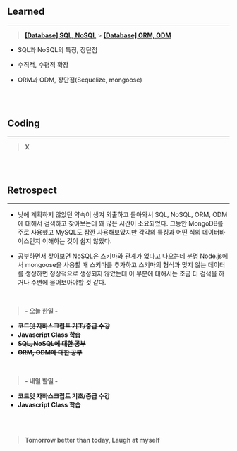 ## Learned

---

> **[[Database] SQL, NoSQL](https://velog.io/@lilclown/database1)** > **[[Database] ORM, ODM](https://velog.io/@lilclown/database2)**

- SQL과 NoSQL의 특징, 장단점

- 수직적, 수평적 확장

- ORM과 ODM, 장단점(Sequelize, mongoose)

<br><br>

## Coding

---

> **X**

<br><br>

## Retrospect

---

- 낮에 계획하지 않았던 약속이 생겨 외출하고 돌아와서 SQL, NoSQL, ORM, ODM에 대해서 검색하고 찾아보는데 꽤 많은 시간이 소요되었다. 그동안 MongoDB를 주로 사용했고 MySQL도 잠깐 사용해보았지만 각각의 특징과 어떤 식의 데이터바이스인지 이해하는 것이 쉽지 않았다.

- 공부하면서 찾아보면 NoSQL은 스키마와 관계가 없다고 나오는데 분명 Node.js에서 mongoose을 사용할 때 스키마를 추가하고 스키마의 형식과 맞지 않는 데이터를 생성하면 정상적으로 생성되지 않았는데 이 부분에 대해서는 조금 더 검색을 하거나 주변에 물어보아야할 것 같다.

<br>

> **- 오늘 한일 -**

- ~~**코드잇 자바스크립트 기초/중급 수강**~~
- **Javascript Class 학습**
- ~~**SQL, NoSQL에 대한 공부**~~
- ~~**ORM, ODM에 대한 공부**~~

<br>

> **- 내일 할일 -**

- **코드잇 자바스크립트 기초/중급 수강**
- **Javascript Class 학습**

<br><br>

> **Tomorrow better than today, Laugh at myself**
